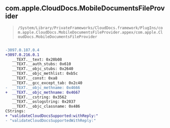 ## com.apple.CloudDocs.MobileDocumentsFileProvider

> `/System/Library/PrivateFrameworks/CloudDocs.framework/PlugIns/com.apple.CloudDocs.MobileDocumentsFileProvider.appex/com.apple.CloudDocs.MobileDocumentsFileProvider`

```diff

-3097.0.187.0.4
+3097.0.216.0.1
   __TEXT.__text: 0x20b08
   __TEXT.__auth_stubs: 0x610
   __TEXT.__objc_stubs: 0x2640
   __TEXT.__objc_methlist: 0xb5c
   __TEXT.__const: 0xa8
   __TEXT.__gcc_except_tab: 0x2c40
-  __TEXT.__objc_methname: 0x4666
+  __TEXT.__objc_methname: 0x4667
   __TEXT.__cstring: 0x3562
   __TEXT.__oslogstring: 0x2037
   __TEXT.__objc_classname: 0x486
CStrings:
+ "validateCloudDocsSupported:withReply:"
- "validateCloudDocsSupportedWithReply:"

```
